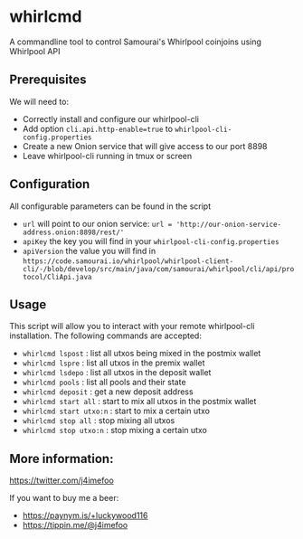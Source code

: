 # whirlcmd
A commandline tool to control Samourai's Whirlpool coinjoins using Whirlpool API

## Prerequisites
We will need to:
- Correctly install and configure our whirlpool-cli
- Add option `cli.api.http-enable=true` to `whirlpool-cli-config.properties`
- Create a new Onion service that will give access to our port 8898
- Leave whirlpool-cli running in tmux or screen

## Configuration
All configurable parameters can be found in the script

- `url` will point to our onion service: `url = 'http://our-onion-service-address.onion:8898/rest/'`
- `apiKey` the key you will find in your `whirlpool-cli-config.properties`
- `apiVersion` the value you will find in `https://code.samourai.io/whirlpool/whirlpool-client-cli/-/blob/develop/src/main/java/com/samourai/whirlpool/cli/api/protocol/CliApi.java`

## Usage
This script will allow you to interact with your remote whirlpool-cli installation. The following commands are accepted:

- `whirlcmd lspost` : list all utxos being mixed in the postmix wallet
- `whirlcmd lspre` : list all utxos in the premix wallet
- `whirlcmd lsdepo` : list all utxos in the deposit wallet
- `whirlcmd pools` : list all pools and their state
- `whirlcmd deposit` : get a new deposit address
- `whirlcmd start all` : start to mix all utxos in the postmix wallet
- `whirlcmd start utxo:n` : start to mix a certain utxo
- `whirlcmd stop all` : stop mixing all utxos
- `whirlcmd stop utxo:n` : stop mixing a certain utxo


## More information:
https://twitter.com/j4imefoo

If you want to buy me a beer:
- https://paynym.is/+luckywood116
- https://tippin.me/@j4imefoo

